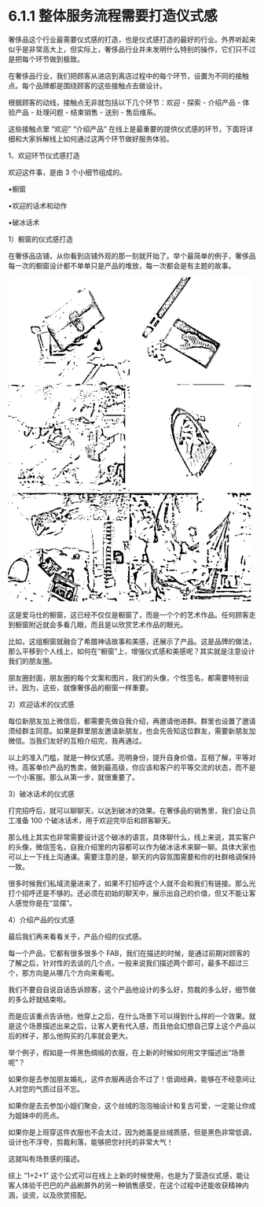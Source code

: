 # 6.1.1 整体服务流程需要打造仪式感

奢侈品这个行业最需要仪式感的打造，也是仪式感打造的最好的行业。外界听起来似乎是非常高大上，但实际上，奢侈品行业并未发明什么特别的操作，它们只不过是把每个环节做到极致。

在奢侈品行业，我们把顾客从进店到离店过程中的每个环节，设置为不同的接触点。每个品牌都是围绕顾客的这些接触点去做设计。

根据顾客的动线，接触点无非就包括以下几个环节：欢迎 - 探索 - 介绍产品 - 体验产品 - 处理问题 - 结束销售 - 送别 - 售后维系。

这些接触点里 “欢迎” “介绍产品” 在线上是最重要的提供仪式感的环节，下面将详细和大家拆解线上如何通过这两个环节做好服务体验。

1、欢迎环节仪式感打造

欢迎这件事，是由 3 个小细节组成的。

•橱窗

•欢迎的话术和动作

•破冰话术

1）橱窗的仪式感打造

在奢侈品店铺，从你看到店铺外观的那一刻就开始了。举个最简单的例子，奢侈品每一次的橱窗设计都不单单只是产品的堆放，每一次都会是有主题的故事。

![](img/5e54456a328fa066c70bdff555974d61.png)

这是爱马仕的橱窗，这已经不仅仅是橱窗了，而是一个个的艺术作品。任何顾客走到橱窗附近就会多看几眼，而且是以欣赏艺术作品的眼光。

比如，这组橱窗就融合了希腊神话故事和美感，还展示了产品。这是品牌的做法，那么平移到个人线上，如何在“橱窗”上，增强仪式感和美感呢？其实就是注意设计我们的朋友圈。

朋友圈封面，朋友圈的每个文案和图片，我们的头像，个性签名，都需要特别设计。因为，这些，就像奢侈品的橱窗一样重要。

2）欢迎话术的仪式感

每位新朋友加上微信后，都需要先做自我介绍，再邀请他进群。群里也设置了邀请须经群主同意。如果是群里朋友邀请新朋友，也会先告知这位群友，需要新朋友加微信。当我们友好的互相介绍完，我再通过。

以上的准入门槛，就是一种仪式感。亮明身份，提升自身价值，互相了解，平等对待。高客单价产品的售卖，做到最高级，你应该和客户的平等交流的状态，而不是一个小客服。那么从第一步，就很重要了。

3）破冰话术的仪式感

打完招呼后，就可以聊聊天，以达到破冰的效果。在奢侈品的销售里，我们会让员工准备 100 个破冰话术，用于欢迎完毕后和顾客聊天。

那么线上其实也非常需要设计这个破冰的语言。具体聊什么，线上来说，其实客户的头像，微信签名，自我介绍里的内容都可以作为破冰话术来聊一聊。具体大家也可以上一下线上沟通课。需要注意的是，聊天的内容氛围需要和你的社群格调保持一致。

很多时候我们私域流量进来了，如果不打招呼这个人就不会和我们有链接。那么光打个招呼还是不够的。还必须在初始的聊天中，展示出自己的价值，但又不能让客人感觉你是在“显摆”。

4）介绍产品的仪式感

最后我们再来看看关于，产品介绍的仪式感。

每一个产品，它都有很多很多个 FAB，我们在描述的时候，是通过前期对顾客的了解之后，针对性的去谈的几个点，一般来说我们描述两个即可，最多不超过三个，那方向是从哪几个方向来看呢。

我们不要自自说自话告诉顾客，这个产品他设计的多么好，剪裁的多么好，细节做的多么好就结束啦。

而是应该重点告诉他，他穿上之后，在什么场景下可以得到什么样的一个效果。就是这个场景描述出来之后，让客人更有代入感，而且他会幻想自己穿上这个产品以后的样子，那么他购买的几率就会更大。

举个例子，假如是一件黑色绸缎的衣服，在上新的时候如何用文字描述出“场景呢”？

如果你是去参加朋友婚礼，这件衣服再适合不过了！低调经典，能够在不经意间让人对您的气质过目不忘。

如果你是去去参加小姐们聚会，这个丝绒的泡泡袖设计和复古可爱，一定能让你成为姐妹中的亮点。

如果你是上班穿这件衣服也不会太过，因为她虽是丝绒质感，但是黑色非常低调，设计也不浮夸，剪裁利落，能够把您衬托的非常大气！

这就叫有场景感的描述。

综上 “1+2+1” 这个公式可以在线上上新的时候使用，也是为了营造仪式感，能让客人体验干巴巴的产品刷屏外的另一种销售感受，在这个过程中还能收获精神内涵，谈资，以及欣赏搭配。